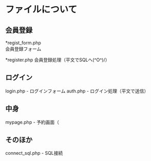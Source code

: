 # ファイルについて
## 会員登録
*regist_form.php  
会員登録フォーム    

*register.php
会員登録処理（平文でSQLへ(^O^)/）

## ログイン
login.php - ログインフォーム
auth.php - ログイン処理（平文で送信）
## 中身
mypage.php - 予約画面（

## そのほか
connect_sql.php - SQL接続
